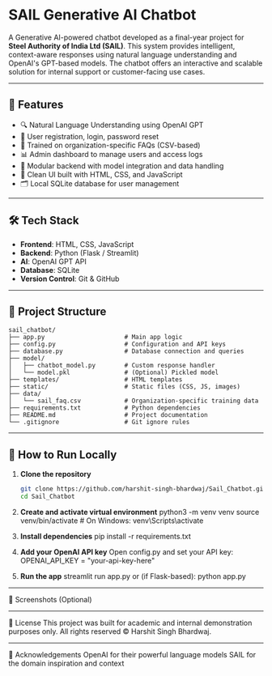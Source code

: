 # SAIL Generative AI Chatbot

A Generative AI-powered chatbot developed as a final-year project for **Steel Authority of India Ltd (SAIL)**. This system provides intelligent, context-aware responses using natural language understanding and OpenAI's GPT-based models. The chatbot offers an interactive and scalable solution for internal support or customer-facing use cases.

---

## 🚀 Features

- 🔍 Natural Language Understanding using OpenAI GPT
- 👥 User registration, login, password reset
- 🧠 Trained on organization-specific FAQs (CSV-based)
- 📊 Admin dashboard to manage users and access logs
- 🧱 Modular backend with model integration and data handling
- 🎨 Clean UI built with HTML, CSS, and JavaScript
- 🗂️ Local SQLite database for user management

---

## 🛠️ Tech Stack

- **Frontend**: HTML, CSS, JavaScript
- **Backend**: Python (Flask / Streamlit)
- **AI**: OpenAI GPT API
- **Database**: SQLite
- **Version Control**: Git & GitHub

---

## 📁 Project Structure

```plaintext
sail_chatbot/
├── app.py                      # Main app logic
├── config.py                   # Configuration and API keys
├── database.py                 # Database connection and queries
├── model/
│   ├── chatbot_model.py        # Custom response handler
│   └── model.pkl               # (Optional) Pickled model
├── templates/                  # HTML templates
├── static/                     # Static files (CSS, JS, images)
├── data/
│   └── sail_faq.csv            # Organization-specific training data
├── requirements.txt            # Python dependencies
├── README.md                   # Project documentation
└── .gitignore                  # Git ignore rules
```
---

## 🧪 How to Run Locally

1. **Clone the repository**
   ```bash
   git clone https://github.com/harshit-singh-bhardwaj/Sail_Chatbot.git
   cd Sail_Chatbot

2. **Create and activate virtual environment**
   python3 -m venv venv
   source venv/bin/activate     # On Windows: venv\Scripts\activate

3. **Install dependencies**
   pip install -r requirements.txt

4. **Add your OpenAI API key**
   Open config.py and set your API key:
     OPENAI_API_KEY = "your-api-key-here"

5. **Run the app**
   streamlit run app.py
   or (if Flask-based):
   python app.py

---

📸 Screenshots (Optional)
  

---

📜 License
  This project was built for academic and internal demonstration purposes only.
  All rights reserved © Harshit Singh Bhardwaj.

---

🙌 Acknowledgements
  OpenAI for their powerful language models
  SAIL for the domain inspiration and context
